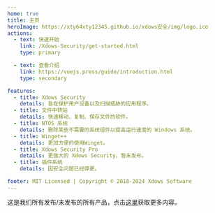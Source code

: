 ```yaml
---
home: true
title: 主页
heroImage: https://xty64xty12345.github.io/xdows安全/img/logo.ico
actions:
  - text: 快速开始
    link: /Xdows-Security/get-started.html
    type: primary

  - text: 查看介绍
    link: https://vuejs.press/guide/introduction.html
    type: secondary

features:
  - title: Xdows Security
    details: 旨在保护用户设备以及扫描威胁的应用程序。
  - title: 文件中转站
    details: 快速移动、复制、保存文件的软件。
  - title: NTOS 系统
    details: 删除某些不需要的系统组件以提高运行速度的 Windows 系统。
  - title: Winget++
    details: 更加方便的使用Winget。
  - title: Xdows Security Pro
    details: 更强大的 Xdows Security，暂未发布。
  - title: 插件系统
    details: 因安全问题已经停更。

footer: MIT Licensed | Copyright © 2018-2024 Xdows Software
---
```


这是我们所有发布/未发布的所有产品，点击[这里][default-theme-home]获取更多内容。

[default-theme-home]: /Xdows-Security/get-started.html
